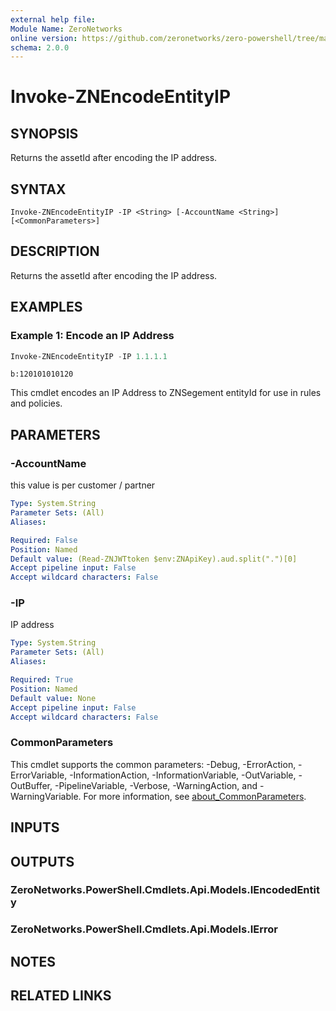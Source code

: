 ```yaml
---
external help file:
Module Name: ZeroNetworks
online version: https://github.com/zeronetworks/zero-powershell/tree/master/src/help/zeronetworks/invoke-znencodeentityip
schema: 2.0.0
---
```


# Invoke-ZNEncodeEntityIP

## SYNOPSIS
Returns the assetId after encoding the IP address.

## SYNTAX

```
Invoke-ZNEncodeEntityIP -IP <String> [-AccountName <String>] [<CommonParameters>]
```

## DESCRIPTION
Returns the assetId after encoding the IP address.

## EXAMPLES

### Example 1: Encode an IP Address
```powershell
Invoke-ZNEncodeEntityIP -IP 1.1.1.1
```

```output
b:120101010120
```

This cmdlet encodes an IP Address to ZNSegement entityId for use in rules and policies.

## PARAMETERS

### -AccountName
this value is per customer / partner

```yaml
Type: System.String
Parameter Sets: (All)
Aliases:

Required: False
Position: Named
Default value: (Read-ZNJWTtoken $env:ZNApiKey).aud.split(".")[0]
Accept pipeline input: False
Accept wildcard characters: False
```

### -IP
IP address

```yaml
Type: System.String
Parameter Sets: (All)
Aliases:

Required: True
Position: Named
Default value: None
Accept pipeline input: False
Accept wildcard characters: False
```

### CommonParameters
This cmdlet supports the common parameters: -Debug, -ErrorAction, -ErrorVariable, -InformationAction, -InformationVariable, -OutVariable, -OutBuffer, -PipelineVariable, -Verbose, -WarningAction, and -WarningVariable. For more information, see [about_CommonParameters](http://go.microsoft.com/fwlink/?LinkID=113216).

## INPUTS

## OUTPUTS

### ZeroNetworks.PowerShell.Cmdlets.Api.Models.IEncodedEntity

### ZeroNetworks.PowerShell.Cmdlets.Api.Models.IError

## NOTES

## RELATED LINKS

